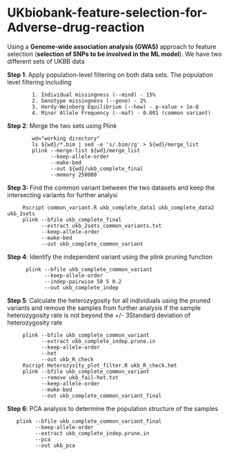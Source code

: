 # UKbiobank-feature-selection-for-Adverse-drug-reaction

  Using a **Genome-wide association analysis (GWAS)** approach to feature selection (**selection of SNPs to be involved in the ML model**). We have two different sets of UKBB data 

  **Step 1**: Apply population-level filtering on both data sets. The population level filtering including 
          
            1. Individual missingness (--mind) - 15%
            2. Genotype missingness (--geno) - 2%
            3. Hardy-Weinberg Equilibrium (--hew) - p-value > 1e-8
            4. Minor Allele Frequency (--maf) - 0.001 (common variant)
                      
  **Step 2**: Merge the two sets using Plink
            
            wd="working directory"
            ls ${wd}/*.bim | sed -e 's/.bim//g' > ${wd}/merge_list
            plink --merge-list ${wd}/merge_list 
                  --keep-allele-order 
                  --make-bed 
                  --out ${wd}/ukb_complete_final 
                  --memory 250000
  
  **Step 3:** Find the common variant between the two datasets and keep the intersecting variants for further analysi

         Rscript common_variant.R ukb_complete_data1 ukb_complete_data2 ukb_2sets
         plink --bfile ukb_complete_final 
               --extract ukb_2sets_common_variants.txt 
               --keep-allele-order
               --make-bed
               --out ukb_complete_common_variant
  
  **Step 4**: Identify the independent variant using the plink pruning function

          plink --bfile ukb_complete_common_variant
                --keep-allele-order 
                --indep-pairwise 50 5 0.2 
                --out ukb_complete_indep
  
 **Step 5**: Calculate the heterozygosity for all individuals using the pruned variants and remove the samples from further analysis if the sample heterozygosity rate is not beyond the +/- 3Standard deviation of heterozygosity rate

         plink --bfile ukb_complete_common_variant
               --extract ukb_complete_indep.prune.in
               --keep-allele-order
               --het
               --out ukb_R_check
         Rscript Heterozysity_plot_filter.R ukb_R_check.het
         plink --bfile ukb_complete_common_variant
               --remove ukb_fail-het.txt
               --keep-allele-order
               --make-bed
               --out ukb_complete_common_variant_final

  **Step 6**: PCA analysis to determine the population structure of the samples

       plink --bfile ukb_complete_common_variant_final
             --keep-allele-order
             --extract ukb_complete_indep.prune.in
             --pca
             --out ukb_pca
